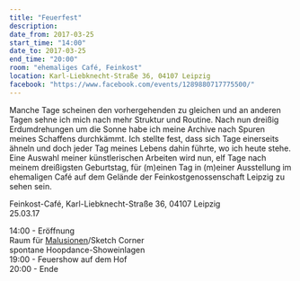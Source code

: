 ```yaml
---
title: "Feuerfest"
description: 
date_from: 2017-03-25
start_time: "14:00"
date_to: 2017-03-25
end_time: "20:00"
room: "ehemaliges Café, Feinkost"
location: Karl-Liebknecht-Straße 36, 04107 Leipzig
facebook: "https://www.facebook.com/events/1289880717775500/"
---
```

Manche Tage scheinen den vorhergehenden zu gleichen und an anderen Tagen sehne ich mich nach mehr Struktur und Routine. Nach nun dreißig Erdumdrehungen um die Sonne habe ich meine Archive nach Spuren meines Schaffens durchkämmt. Ich stellte fest, dass sich Tage einerseits ähneln und doch jeder Tag meines Lebens dahin führte, wo ich heute stehe. Eine Auswahl meiner künstlerischen Arbeiten wird nun, elf Tage nach meinem dreißigsten Geburtstag, für (m)einen Tag in (m)einer Ausstellung im ehemaligen Café auf dem Gelände der Feinkostgenossenschaft Leipzig zu sehen sein.

Feinkost-Café, Karl-Liebknecht-Straße 36, 04107 Leipzig  
25.03.17

14:00 - Eröffnung  
Raum für [Malusionen][1]/Sketch Corner  
spontane Hoopdance-Showeinlagen  
19:00 - Feuershow auf dem Hof  
20:00 - Ende

 [1]: http://www.raffael.one/archiv/mein-wunderland-eu/#malusion